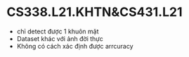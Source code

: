 # CS338.L21.KHTN&CS431.L21
 
- chỉ detect được 1 khuôn mặt
- Dataset khác với ảnh đời thực
- Không có cách xác định được arrcuracy